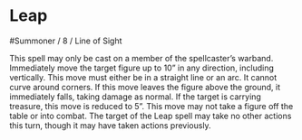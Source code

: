 # Leap
#Summoner / 8 / Line of Sight

This spell may only be cast on a member of the spellcaster’s warband. Immediately move the target figure up to 10” in any direction, including vertically. This move must either be in a
straight line or an arc. It cannot curve around corners. If this move leaves the figure above the ground, it immediately falls, taking damage as normal. If the target is carrying treasure, this move is reduced to 5”. This move may not take a figure off the table or into combat. The target of the Leap spell may take no other actions this turn, though it may have taken actions previously.